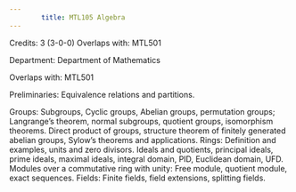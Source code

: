 ```yaml
---
        title: MTL105 Algebra
---
```

Credits: 3 (3-0-0) Overlaps with: MTL501

Department: Department of Mathematics

Overlaps with: MTL501

Preliminaries: Equivalence relations and partitions.

Groups: Subgroups, Cyclic groups, Abelian groups, permutation groups; Langrange’s theorem, normal subgroups, quotient groups, isomorphism theorems. Direct product of groups, structure theorem of finitely generated abelian groups, Sylow’s theorems and applications. Rings: Definition and examples, units and zero divisors. Ideals and quotients, principal ideals, prime ideals, maximal ideals, integral domain, PID, Euclidean domain, UFD. Modules over a commutative ring with unity: Free module, quotient module, exact sequences. Fields: Finite fields, field extensions, splitting fields.